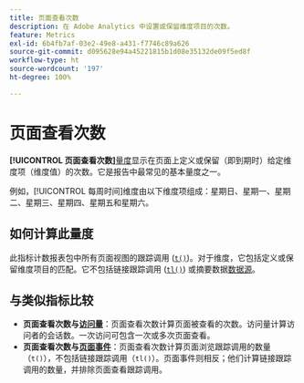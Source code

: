 ```yaml
---
title: 页面查看次数
description: 在 Adobe Analytics 中设置或保留维度项目的次数。
feature: Metrics
exl-id: 6b4fb7af-03e2-49e8-a431-f7746c89a626
source-git-commit: d095628e94a45221815b1d08e35132de09f5ed8f
workflow-type: ht
source-wordcount: '197'
ht-degree: 100%

---
```


# 页面查看次数

**[!UICONTROL 页面查看次数]**[量度](overview.md)显示在页面上定义或保留（即到期时）给定维度项（维度值）的次数。它是报告中最常见的基本量度之一。

例如，[!UICONTROL 每周时间]维度由以下维度项组成：星期日、星期一、星期二、星期三、星期四、星期五和星期六。

## 如何计算此量度

此指标计数报表包中所有页面视图的跟踪调用 ([`t()`](/help/implement/vars/functions/t-method.md))。对于维度，它包括定义或保留维度项目的匹配。它不包括链接跟踪调用 ([`tl()`](/help/implement/vars/functions/tl-method.md)) 或摘要数据[数据源](/help/import/data-sources/overview.md)。

## 与类似指标比较

* **页面查看次数与[访问量](visits.md)**：页面查看次数计算页面被查看的次数。访问量计算访问者的会话数。一次访问可包含一次或多次页面查看。
* **页面查看次数与[页面事件](page-events.md)**：页面查看次数计算页面浏览跟踪调用的数量（`t()`），不包括链接跟踪调用（`tl()`）。页面事件则相反；他们计算链接跟踪调用的数量，并排除页面查看跟踪调用。

